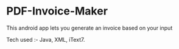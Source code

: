# PDF-Invoice-Maker
This android app lets you generate an invoice based on your input

Tech used :- Java, XML, iText7.

